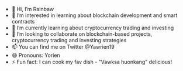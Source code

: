 - 👋 Hi, I’m Rainbaw
- 👀 I’m interested in learning about blockchain development and smart contracts
- 🌱 I’m currently learning about cryptocurrency trading and investing
- 💞️ I’m looking to collaborate on blockchain-based projects, cryptocurrency trading and investing strategies 
- 📫 You can find me on Twitter @Yawrien19
- 😄 Pronouns: Yorien
- ⚡ Fun fact: I can cook my fav dish - "Vawksa huonkang" delicious!

<!---
Yawrien19/Yawrien19 is a ✨ special ✨ repository because its `README.md` (this file) appears on your GitHub profile.
You can click the Preview link to take a look at your changes.
--->
